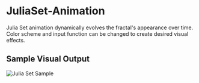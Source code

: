# JuliaSet-Animation
Julia Set animation dynamically evolves the fractal's appearance over time. Color scheme and input function can be changed to create desired visual effects.

## Sample Visual Output
![Julia Set Sample](./SampleGIF/JuliaSetSample.gif)
